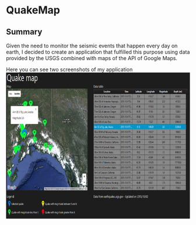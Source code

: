 # QuakeMap #

## Summary ##
Given the need to monitor the seismic events that happen every day on earth, I decided to create an application that fulfilled this purpose using data provided by the USGS combined with maps of the API of Google Maps.

Here you can see two screenshots of my application
<a href="url"><img src="https://github.com/nicoladileo/QuakeMap/blob/master/screenshots/screen1.PNG" align="left" height="400" width="800" ></a>
